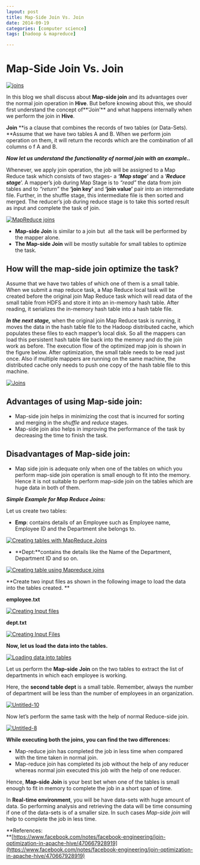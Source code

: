 ```yaml
---
layout: post
title: Map-Side Join Vs. Join
date: 2014-09-19
categories: [computer science]
tags: [hadoop & mapreduce]

---
```


Map-Side Join Vs. Join
======================

[![joins](http://www.edureka.in/blog/wp-content/uploads/2013/11/joins3.jpg)](http://www.edureka.in/blog/map-side-join-vs-join/)

In this blog we shall discuss about **Map-side join** and its advantages
over the normal join operation in **Hive**. But before knowing about
this, we should first understand the concept of**‘Join’** and what
happens internally when we perform the join in **Hive**.

**Join** **is a clause that combines the records of two tables (or
Data-Sets).\
**Assume that we have two tables A and B. When we perform join operation
on them, it will return the records which are the combination of all
columns o f A and B.

***Now let us understand the functionality of normal join with an
example..***

Whenever, we apply join operation, the job will be assigned to a Map
Reduce task which consists of two stages- a ***‘Map stage***’ and a
‘***Reduce stage***’. A mapper’s job during Map Stage is to *“read”* the
data from join tables and to *“return”* the **‘join key’** and **‘join
value’** pair into an intermediate file. Further, in the shuffle stage,
this intermediate file is then sorted and merged. The reducer’s job
during reduce stage is to take this sorted result as input and complete
the task of join.

[![MapReduce
joins](http://www.edureka.in/blog/wp-content/uploads/2013/11/joins1.jpg)](http://www.edureka.in/blog/map-side-join-vs-join/)

-   **Map-side Join** is similar to a join but  all the task will be
    performed by the mapper alone.
-   **The Map-side Join** will be mostly suitable for small tables to
    optimize the task.

## **How will the map-side join optimize the task?**

Assume that we have two tables of which one of them is a small table.
When we submit a map reduce task, a Map Reduce local task will be
created before the original join Map Reduce task which will read data of
the small table from HDFS and store it into an in-memory hash table.
After reading, it serializes the in-memory hash table into a hash table
file.

***In the next stage,*** when the original join Map Reduce task is
running, it moves the data in the hash table file to the Hadoop
distributed cache, which populates these files to each mapper’s local
disk. So all the mappers can load this persistent hash table file back
into the memory and do the join work as before. The execution flow of
the optimized map join is shown in the figure below. After optimization,
the small table needs to be read just once. Also if multiple mappers are
running on the same machine, the distributed cache only needs to push
one copy of the hash table file to this machine.

[![Joins](http://www.edureka.in/blog/wp-content/uploads/2013/11/joins2.jpg "Joins")](http://www.edureka.in/blog/map-side-join-vs-join/)

## **Advantages of using Map-side join:**

-   Map-side join helps in minimizing the cost that is incurred for
    sorting and merging in the *shuffle* and *reduce* stages.
-   Map-side join also helps in improving the performance of the task by
    decreasing the time to finish the task.

## **Disadvantages of Map-side join:**

-   Map side join is adequate only when one of the tables on which you
    perform map-side join operation is small enough to fit into the
    memory.  Hence it is not suitable to perform map-side join on the
    tables which are huge data in both of them.

***Simple Example for Map Reduce Joins:***

Let us create two tables:

-   **Emp**: contains details of an Employee such as Employee name,
    Employee ID and the Department she belongs to.

[![Creating tables with MapReduce
Joins](http://www.edureka.in/blog/wp-content/uploads/2013/11/Untitled-1.jpg)](http://www.edureka.in/blog/map-side-join-vs-join/)

-   **Dept:**contains the details like the Name of the Department,
    Department ID and so on.

[![Creating table using Mapreduce
joins](http://www.edureka.in/blog/wp-content/uploads/2013/11/Creating-table-using-Mapreduce-joins.jpg)](http://www.edureka.in/blog/map-side-join-vs-join/)

**Create two input files as shown in the following image to load the
data into the tables created. **

**employee.txt**

[![Creating Input
files](http://www.edureka.in/blog/wp-content/uploads/2013/11/Untitled-2.jpg)](http://www.edureka.in/blog/map-side-join-vs-join/)

**dept.txt**

[![Creating Input
Files](http://www.edureka.in/blog/wp-content/uploads/2013/11/Untitled-3.jpg "Creating Input Files")](http://www.edureka.in/blog/map-side-join-vs-join/)

**Now, let us load the data into the tables.**

[![Loading data into
tables](http://www.edureka.in/blog/wp-content/uploads/2013/11/Untitled-5.jpg "Loading data into tables")](http://www.edureka.in/blog/map-side-join-vs-join/)

Let us perform the **Map-side** **Join** on the two tables to extract
the list of departments in which each employee is working.

Here, the **second table dept** is a small table. Remember, always the
number of department will be less than the number of employees in an
organization.

[![Untitled-10](http://www.edureka.in/blog/wp-content/uploads/2013/11/Untitled-10.jpg)](http://www.edureka.in/blog/map-side-join-vs-join/)

Now let’s perform the same task with the help of normal Reduce-side
join.

[![Untitled-8](http://www.edureka.in/blog/wp-content/uploads/2013/11/Untitled-8.jpg)](http://www.edureka.in/blog/map-side-join-vs-join/)

**While executing both the joins, you can find the two differences:**

-   Map-reduce join has completed the job in less time when compared
    with the time taken in normal join.
-   Map-reduce join has completed its job without the help of any
    reducer whereas normal join executed this job with the help of one
    reducer.

Hence, **Map-side Join** is your best bet when one of the tables is
small enough to fit in memory to complete the job in a short span of
time.

In **Real-time environment**, you will be have data-sets with huge
amount of data. So performing analysis and retrieving the data will be
time consuming if one of the data-sets is of a smaller size. In such
cases *Map-side join* will help to complete the job in less time.

**References:\
**[https://www.facebook.com/notes/facebook-engineering/join-optimization-in-apache-hive/470667928919](https://www.facebook.com/notes/facebook-engineering/join-optimization-in-apache-hive/470667928919)
